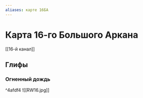```yaml
---
aliases: карте 16БА
---
```

# Карта 16-го Большого Аркана
[[16-й канал]]

## Глифы

### Огненный дождь

^4afdf4
![[RW16.jpg]]
